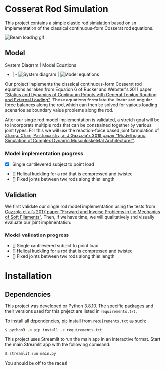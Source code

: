 # Cosserat Rod Simulation
This project contains a simple elastic rod simulation based on an implementation of the classical continuous-form Cosserat rod equations.

![Beam loading gif](https://im4.ezgif.com/tmp/ezgif-4-3587016f68.gif)

## Model
System Diagram | Model Equations
- | - 
![System diagram](https://media.discordapp.net/attachments/421939066930462723/1100061734506602637/image.png) | ![Model equations](https://media.discordapp.net/attachments/421939066930462723/1100061822423408772/image.png)

Our project implements the classical continuous-form Cosserat rod equations as taken from Equation 6 of Rucker and Webster's 2011 paper ["Statics and Dynamics of Continuum Robots with General Tendon Rouding and External Loading"](https://doi.org/10.1109/TRO.2011.2160469). These equations formulate the linear and angular force balances along the rod, which can then be solved for various loading scenarios as boundary value problems along the rod.

After our single rod model implementation is validated, a stretch goal will be to incorporate multiple rods that can be constrained together by various joint types. For this we will use the reaction-force based joint formulation of [Zhang, Chan, Parthasarthy, and Gazzola's 2019 paper "Modeling and Simulation of Complex Dynamic Musculoskeletal Architectures"](https://www.cosseratrods.org/publications/pubs/2019_NatComm.pdf). 

### Model implementation progress
- [x] Single cantilevered subject to point load
- [] Helical buckling for a rod that is compressed and twisted
- [] Fixed joints between two rods along thier length

## Validation
We first validate our single rod model implementation using the tests from [Gazzola et al's 2017 paper "Forward and Inverse Problems in the Mechanics of Soft Filaments"](https://mattia-lab.com/wp-content/uploads/2018/06/Gazzola_RSOS_2018.pdf). Then, if we have time, we will qualitatively and visually evaluate our joint implmentation.

### Model validation progress
- [] Single cantilevered subject to point load
- [] Helical buckling for a rod that is compressed and twisted
- [] Fixed joints between two rods along thier length

# Installation
## Dependencies
This project was developed on Python 3.8.10. The specific packages and their versions used for this project are listed in `requirements.txt`.

To install all dependencies, pip install from `requirements.txt` as such:
``` bash
$ python3 -m pip install -r requirements.txt
```

This project uses Streamlit to run the main app in an interactive format. Start the main Streamlit app with the following command:
```bash
$ streamlit run main.py
```

You should be off to the races!